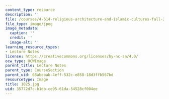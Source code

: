 ```yaml
---
content_type: resource
description: ''
file: /courses/4-614-religious-architecture-and-islamic-cultures-fall-2002/35772d7cb1dbce9561da54528cf004ee_1025.jpg
file_type: image/jpeg
image_metadata:
  caption: ''
  credit: ''
  image-alt: ''
learning_resource_types:
- Lecture Notes
license: https://creativecommons.org/licenses/by-nc-sa/4.0/
ocw_type: OCWImage
parent_title: Lecture Notes
parent_type: CourseSection
parent_uid: 68abeaab-4eff-532c-e858-18d3ffb567bd
resourcetype: Image
title: 1025.jpg
uid: 35772d7c-b1db-ce95-61da-54528cf004ee
---
```

